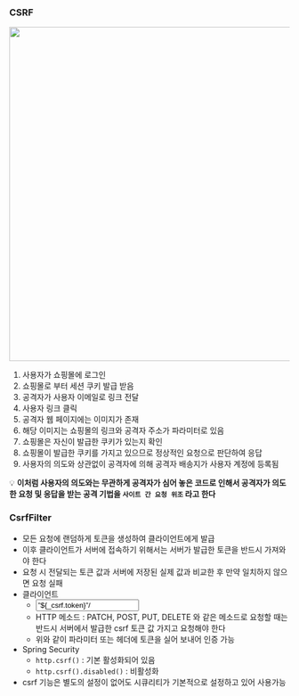 ### CSRF

<img width="600" src="https://github.com/user-attachments/assets/14a85371-249d-41d5-9674-a1774c4681f">

1. 사용자가 쇼핑몰에 로그인
2. 쇼핑몰로 부터 세션 쿠키 발급 받음
3. 공격자가 사용자 이메일로 링크 전달
4. 사용자 링크 클릭
5. 공격자 웹 페이지에는 이미지가 존재
6. 해당 이미지는 쇼핑몰의 링크와 공격자 주소가 파라미터로 있음
7. 쇼핑몰은 자신이 발급한 쿠키가 있는지 확인
8. 쇼핑몰이 발급한 쿠키를 가지고 있으므로 정상적인 요청으로 판단하여 응답
9. 사용자의 의도와 상관없이 공격자에 의해 공격자 배송지가 사용자 계정에 등록됨

<aside>

💡 **이처럼 사용자의 의도와는 무관하게 공격자가 심어 놓은 코드로 인해서 공격자가 의도한 요청 및 응답을 받는 공격 기법을 **`사이트 간 요청 위조`** 라고 한다**

</aside>

### CsrfFilter

- 모든 요청에 랜덤하게 토큰을 생성하여 클라이언트에게 발급
- 이후 클라이언트가 서버에 접속하기 위해서는 서버가 발급한 토큰을 반드시 가져와야 한다
- 요청 시 전달되는 토큰 값과 서버에 저장된 실제 값과 비교한 후 만약 일치하지 않으면 요청 실패
- 클라이언트
  - <input type=”hidden” name=”${_csrf.parameterName}” value=”${_csrf.token}”/>
  - HTTP 메소드 : PATCH, POST, PUT, DELETE 와 같은 메소드로 요청할 때는 반드시 서버에서 발급한 csrf 토큰 값 가지고 요청해야 한다
  - 위와 같이 파라미터 또는 헤더에 토큰을 실어 보내어 인증 가능
- Spring Security
  - `http.csrf()` : 기본 활성화되어 있음
  - `http.csrf().disabled()` : 비활성화
- csrf 기능은 별도의 설정이 없어도 시큐리티가 기본적으로 설정하고 있어 사용가능
